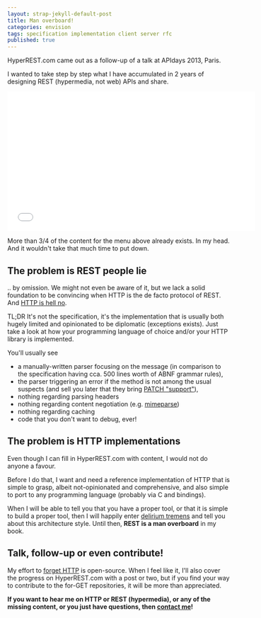 ```yaml
---
layout: strap-jekyll-default-post
title: Man overboard!
categories: envision
tags: specification implementation client server rfc
published: true
---
```


HyperREST.com came out as a follow-up of a talk at APIdays 2013, Paris.

I wanted to take step by step what I have accumulated in 2 years of designing REST (hypermedia, not web) APIs and share.

<iframe width="560" height="315" src="//www.youtube.com/embed/Nh6VeuvVRdQ" frameborder="0" allowfullscreen></iframe>

More than 3/4 of the content for the menu above already exists. In my head. And it wouldn't take that much time to put down.


## The problem is REST people lie

.. by omission. We might not even be aware of it, but we lack a solid foundation to be convincing when HTTP is the de facto protocol of REST. And [HTTP is hell no](2013-06-10-http-is-hell-no).

TL;DR It's not the specification, it's the implementation that is usually both hugely limited and opinionated to be diplomatic (exceptions exists). Just take a look at how your programming language of choice and/or your HTTP library is implemented.

You'll usually see

- a manually-written parser focusing on the message (in comparison to the specification having cca. 500 lines worth of ABNF grammar rules),
- the parser triggering an error if the method is not among the usual suspects (and sell you later that they bring [PATCH "support"](https://github.com/erlang/otp/blob/bab47a5fc14f5093ca0c9deca4297d54ea722eb8/lib/inets/src/http_server/httpd_request.erl#L85)),
- nothing regarding parsing headers
- nothing regarding content negotiation (e.g. [mimeparse](https://code.google.com/p/mimeparse/))
- nothing regarding caching
- code that you don't want to debug, ever!


## The problem is HTTP implementations

Even though I can fill in HyperREST.com with content, I would not do anyone a favour.

Before I do that, I want and need a reference implementation of HTTP that is simple to grasp, albeit not-opinionated and comprehensive, and also simple to port to any programming language (probably via C and bindings).

When I will be able to tell you that you have a proper tool, or that it is simple to build a proper tool, then I will happily enter [delirium tremens](http://en.wikipedia.org/wiki/Delirium_tremens) and tell you about this architecture style. Until then, **REST is a man overboard** in my book.


## Talk, follow-up or even contribute!

My effort to [forget HTTP](https://github.com/for-GET/README) is open-source. When I feel like it, I'll also cover the progress on HyperREST.com with a post or two, but if you find your way to contribute to the for-GET repositories, it will be more than appreciated.

**If you want to hear me on HTTP or REST (hypermedia), or any of the missing content, or you just have questions, then [contact me](http://andreineculau.com)!**
